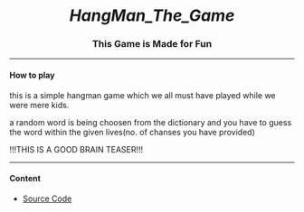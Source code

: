
<h1 align="center"><I>HangMan_The_Game</I></h1>
<h3 align="center">This Game is Made for Fun </h3>
<hr>
<h4>How to play</h4>
<p>

this is a simple hangman game which we all must have played while we were mere kids.

a random word is being  choosen from the dictionary and you have to guess the word within the given lives(no. of chanses you have provided)

!!!THIS IS A GOOD BRAIN TEASER!!!
</p>
<hr>
<h4>Content</h4>

  - [Source Code](https://github.com/hbamoriya/Hangman_The_Game/tree/main/Source%20Code)
